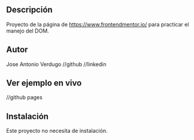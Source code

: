 ## Descripción

Proyecto de la página de https://www.frontendmentor.io/ para practicar el manejo del DOM.

## Autor

Jose Antonio Verdugo
//github
//linkedin

## Ver ejemplo en vivo

//github pages

## Instalación

Este proyecto no necesita de instalación.
